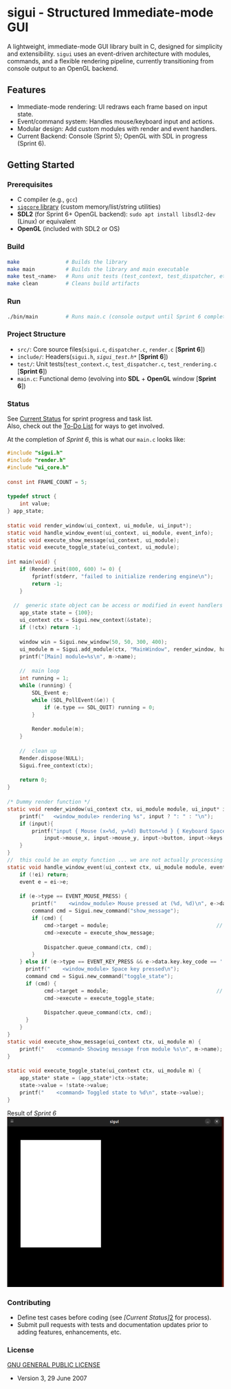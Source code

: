 # sigui - Structured Immediate-mode GUI  
A lightweight, immediate-mode GUI library built in C, designed for simplicity and extensibility. `sigui` uses an event-driven architecture with modules, commands, and a flexible rendering pipeline, currently transitioning from console output to an OpenGL backend.

## Features
- Immediate-mode rendering: UI redraws each frame based on input state.
- Event/command system: Handles mouse/keyboard input and actions.
- Modular design: Add custom modules with render and event handlers.
- Current Backend: Console (Sprint 5); OpenGL with SDL in progress (Sprint 6).

## Getting Started  
### Prerequisites  
- C compiler (e.g., `gcc`)
- [`sigcore` library][1] (custom memory/list/string utilities)
- **SDL2** (for Sprint 6+ OpenGL backend): `sudo apt install libsdl2-dev` (Linux) or equivalent
- **OpenGL** (included with SDL2 or OS)

### Build  
``` bash
make               # Builds the library
make main          # Builds the library and main executable
make test_<name>   # Runs unit tests (test_context, test_dispatcher, etc.)
make clean         # Cleans build artifacts
```

### Run  
``` bash
./bin/main         # Runs main.c (console output until Sprint 6 complete)
```

### Project Structure  
- `src/`:     Core source files(`sigui.c`, `dispatcher.c`, `render.c` [**Sprint 6**])
- `include/`: Headers(`sigui.h`, *`sigui_test.h*`* [**Sprint 6**])
- `test/`:    Unit tests(`test_context.c`, `test_dispatcher.c`, `test_rendering.c` [**Sprint 6**])
- `main.c`:   Functional demo (evolving into **SDL** + **OpenGL** window [**Sprint 6**])

### Status  
See [Current Status][2] for sprint progress and task list.  
Also, check out the [To-Do List][3] for ways to get involved.  

At the completion of *Sprint 6*, this is what our `main.c` looks like:  
``` c
#include "sigui.h"
#include "render.h"
#include "ui_core.h"

const int FRAME_COUNT = 5;

typedef struct {
	int value;
} app_state;

static void render_window(ui_context, ui_module, ui_input*);
static void handle_window_event(ui_context, ui_module, event_info);
static void execute_show_message(ui_context, ui_module);
static void execute_toggle_state(ui_context, ui_module);

int main(void) {
	if (Render.init(800, 600) != 0) {
		fprintf(stderr, "failed to initialize rendering engine\n");
		return -1;
	}

  //  generic state object can be access or modified in event handlers
	app_state state = {100};
	ui_context ctx = Sigui.new_context(&state);
	if (!ctx) return -1;

	window win = Sigui.new_window(50, 50, 300, 400);
	ui_module m = Sigui.add_module(ctx, "MainWindow", render_window, handle_window_event, win);
	printf("[Main] module=%s\n", m->name);
	
	//	main loop
	int running = 1;
	while (running) {
		SDL_Event e;
		while (SDL_PollEvent(&e)) {
			if (e.type == SDL_QUIT) running = 0;
		}
		
		Render.module(m);
	}
	
	//	clean up
	Render.dispose(NULL);
	Sigui.free_context(ctx);

	return 0;
}

/* Dummy render function */
static void render_window(ui_context ctx, ui_module module, ui_input* input) {
	printf("   <window_module> rendering %s", input ? ": " : "\n");
	if (input){
		printf("input { Mouse (x=%d, y=%d) Button=%d } { Keyboard Space=%d }\n",
			input->mouse_x, input->mouse_y, input->button, input->keys[' ']); 
	}
}
//  this could be an empty function ... we are not actually processing events with widgets
static void handle_window_event(ui_context ctx, ui_module module, event_info ei) {
	if (!ei) return;
	event e = ei->e;
	
	if (e->type == EVENT_MOUSE_PRESS) {
		printf("    <window_module> Mouse pressed at (%d, %d)\n", e->data.mouse.x, e->data.mouse.y);
		command cmd = Sigui.new_command("show_message");
		if (cmd) {
			cmd->target = module; 									// the target module
			cmd->execute = execute_show_message;
			
			Dispatcher.queue_command(ctx, cmd);
		}
	} else if (e->type == EVENT_KEY_PRESS && e->data.key.key_code == ' ') {
	  printf("    <window_module> Space key pressed\n");
	  command cmd = Sigui.new_command("toggle_state");
	  if (cmd) {
			cmd->target = module; 									// the target module
			cmd->execute = execute_toggle_state;

			Dispatcher.queue_command(ctx, cmd);
	  }
	}
}
static void execute_show_message(ui_context ctx, ui_module m) {
    printf("    <command> Showing message from module %s\n", m->name);
}

static void execute_toggle_state(ui_context ctx, ui_module m) {
    app_state* state = (app_state*)ctx->state;
    state->value = !state->value;
    printf("    <command> Toggled state to %d\n", state->value);
}
```
Result of *Sprint 6*  
![Black w/ white quad](https://github.com/TheBadkraft/sigui/blob/main/docs/images/sigui_window.png)  

### Contributing  
- Define test cases before coding (see *[Current Status]*[2] for process).
- Submit pull requests with tests and documentation updates prior to adding features, enhancements, etc.

### License  
[GNU GENERAL PUBLIC LICENSE][3]
- Version 3, 29 June 2007

[1]: https://github.com/TheBadkraft/sigcore  
[2]: https://github.com/TheBadkraft/sigui/blob/main/docs/current_status.md  
[3]: https://github.com/TheBadkraft/sigui/blob/main/docs/to_do_list.md  
[4]: https://github.com/TheBadkraft/sigui/blob/main/LICENSE
